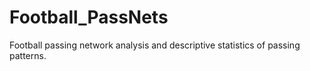 # Football_PassNets
Football passing network analysis and descriptive statistics of passing patterns.
